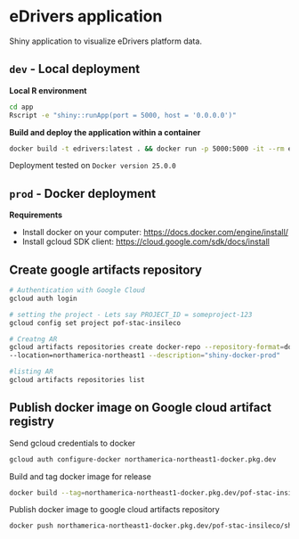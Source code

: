 # eDrivers application

Shiny application to visualize eDrivers platform data.

## `dev` - Local deployment

**Local R environment**

```bash
cd app
Rscript -e "shiny::runApp(port = 5000, host = '0.0.0.0')"
```

**Build and deploy the application within a container**

```bash
docker build -t edrivers:latest . && docker run -p 5000:5000 -it --rm edrivers:latest
```

Deployment tested on `Docker version 25.0.0`

## `prod` - Docker deployment

**Requirements**

- Install docker on your computer: https://docs.docker.com/engine/install/
- Install gcloud SDK client: https://cloud.google.com/sdk/docs/install

## Create google artifacts repository

```bash
# Authentication with Google Cloud
gcloud auth login

# setting the project - Lets say PROJECT_ID = someproject-123
gcloud config set project pof-stac-insileco

# Creatng AR
gcloud artifacts repositories create docker-repo --repository-format=docker \
--location=northamerica-northeast1 --description="shiny-docker-prod"

#listing AR
gcloud artifacts repositories list
```

## Publish docker image on Google cloud artifact registry

Send gcloud credentials to docker 

```bash
gcloud auth configure-docker northamerica-northeast1-docker.pkg.dev
```
Build and tag docker image for release

```bash
docker build --tag=northamerica-northeast1-docker.pkg.dev/pof-stac-insileco/shiny-docker-prod/edrivers:v1.0.0 .
```

Publish docker image to google cloud artifacts repository

```bash
docker push northamerica-northeast1-docker.pkg.dev/pof-stac-insileco/shiny-docker-prod/edrivers:v1.0.0
```